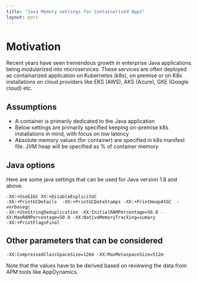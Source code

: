 ```yaml
---
title: "Java Memory settings for Containarized Apps"
layout: post
---
```



# Motivation 

Recent years have seen tremendous growth in enterprise Java applications being modularized into  microservices. 
These services are often deployed as containarized application on Kubernetes (k8s), on premise or on K8s installations on cloud providers like EKS (AWS), AKS (Azure), GKE (Google cloud) etc.
 

## Assumptions 

* A container is primarily dedicated to the Java application 
* Below settings are primarily specified keeping on-premise k8s installations in mind, with focus on low latency 
* Absolute memory values (for container) are specified in k8s manifest file. JVM heap will be specified as % of container memory 

## Java options 
Here are some java settings that can be used for Java version 1.8 and above.


```
-XX:+UseG1GC XX:+DisableExplicitGC 
-XX:+PrintGCDetails  -XX:+PrintGCDateStamps -XX:+PrintHeapAtGC  -verbosegc 
-XX:+UseStringDeduplication -XX:InitialRAMPercentage=50.0 -XX:MaxRAMPercentage=50.0 -XX:NativeMemoryTracking=sumary 
-XX:+PrintFlagsFinal
```

## Other parameters that can be considered

```
-XX:CompressedClassSpaceSize=126m -XX:MaxMetaspaceSize=512m 
```
Note that the values have to be derived based on reviewing the data from APM tools like AppDynamics. 